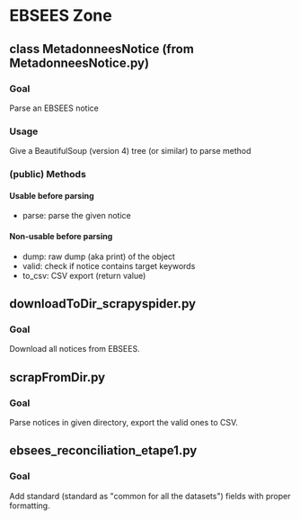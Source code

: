 # EBSEES Zone

## class MetadonneesNotice (from MetadonneesNotice.py)

### Goal

Parse an EBSEES notice

### Usage

Give a BeautifulSoup (version 4) tree (or similar) to parse method

### (public) Methods

#### Usable before parsing

- parse: parse the given notice

#### Non-usable before parsing

- dump: raw dump (aka print) of the object
- valid: check if notice contains target keywords
- to_csv: CSV export (return value)

## downloadToDir_scrapyspider.py

### Goal

Download all notices from EBSEES.

## scrapFromDir.py

### Goal

Parse notices in given directory, export the valid ones to CSV.

## ebsees_reconciliation_etape1.py

### Goal

Add standard (standard as "common for all the datasets") fields with proper formatting.